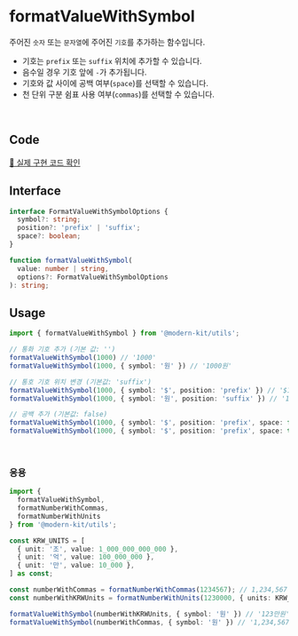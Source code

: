 # formatValueWithSymbol

주어진 `숫자` 또는 `문자열`에 주어진 `기호`를 추가하는 함수입니다.

- 기호는 `prefix` 또는 `suffix` 위치에 추가할 수 있습니다.
- 음수일 경우 기호 앞에 `-`가 추가됩니다.
- 기호와 값 사이에 공백 여부(`space`)를 선택할 수 있습니다.
- 천 단위 구분 쉼표 사용 여부(`commas`)를 선택할 수 있습니다.

<br />

## Code
[🔗 실제 구현 코드 확인](https://github.com/modern-agile-team/modern-kit/blob/main/packages/utils/src/formatter/formatValueWithSymbol/index.ts)

## Interface
```ts title="typescript"
interface FormatValueWithSymbolOptions {
  symbol?: string;
  position?: 'prefix' | 'suffix';
  space?: boolean;
}
```
```ts title="typescript"
function formatValueWithSymbol(
  value: number | string,
  options?: FormatValueWithSymbolOptions
): string;
```

## Usage
```ts title="typescript"
import { formatValueWithSymbol } from '@modern-kit/utils';

// 통화 기호 추가 (기본 값: '')
formatValueWithSymbol(1000) // '1000'
formatValueWithSymbol(1000, { symbol: '원' }) // '1000원'

// 통호 기호 위치 변경 (기본값: 'suffix')
formatValueWithSymbol(1000, { symbol: '$', position: 'prefix' }) // '$1000'
formatValueWithSymbol(1000, { symbol: '원', position: 'suffix' }) // '1000원'

// 공백 추가 (기본값: false)
formatValueWithSymbol(1000, { symbol: '$', position: 'prefix', space: false }) // '$1000'
formatValueWithSymbol(1000, { symbol: '$', position: 'prefix', space: true }) // '$ 1000'
```

<br />

### 응용
```ts title="typescript"
import { 
  formatValueWithSymbol, 
  formatNumberWithCommas, 
  formatNumberWithUnits 
} from '@modern-kit/utils';

const KRW_UNITS = [
  { unit: '조', value: 1_000_000_000_000 },
  { unit: '억', value: 100_000_000 },
  { unit: '만', value: 10_000 },
] as const;

const numberWithCommas = formatNumberWithCommas(1234567); // 1,234,567
const numberWithKRWUnits = formatNumberWithUnits(1230000, { units: KRW_UNITS }); // 123만

formatValueWithSymbol(numberWithKRWUnits, { symbol: '원' }) // '123만원'
formatValueWithSymbol(numberWithCommas, { symbol: '원' }) // '1,234,567원'
```
